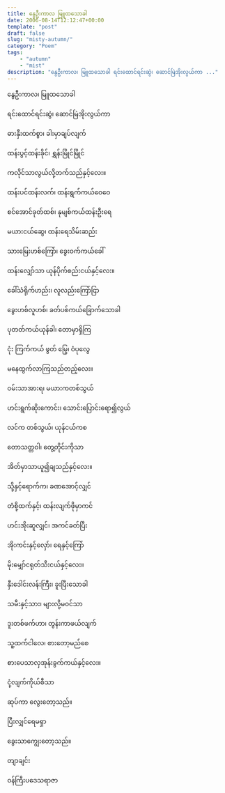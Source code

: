 ```yaml
---
title: နွေဦးကာလ မြူထသောခါ
date: 2006-08-14T12:12:47+00:00
template: "post"  
draft: false  
slug: "misty-autumn/"  
category: "Poem"
tags:
    - "autumn"
    - "mist"
description: "နွေဦးကာလ၊ မြူထသောခါ ရင်းထောင်ရင်းဆွဲ၊ ဆောင်မြဲအိုးလွယ်ကာ ..."
---
```

နွေဦးကာလ၊ မြူထသောခါ
  
ရင်းထောင်ရင်းဆွဲ၊ ဆောင်မြဲအိုးလွယ်ကာ
  
ဓားနှီးထက်စွာ၊ ခါးမှာချပ်လျက်
  
ထန်းပွင့်ထန်းခိုင်၊ ရွှန်းမြိုင်မြိုင်
  
ကလိုင်သာလွယ်လို့တက်သည်နှင့်လေး။

ထန်းပင်ထန်းလက်၊ ထန်းရွက်ကယ်ဝေဝေ
  
စင်အောင်ခုတ်ထစ်၊ နုမျစ်ကယ်ထန်းဦးရေ
  
မယားငယ်ဆွေ၊ ထန်းရေသိမ်းဆည်း
  
သားမြေးဟစ်ကြော်၊ ခွေးဝက်ကယ်ခေါ်
  
ထန်းလျှော်သာ ယုန်ပိုက်စည်းငယ်နှင့်လေး။

ခေါ်သံရိုက်ဟည်း၊ လူလည်းကြော်ငြာ
  
ခွေးဟစ်လူဟစ်၊ ခတ်ပစ်ကယ်ခြောက်သောခါ
  
ပုတတ်ကယ်ယုန်ခါ၊ တောမှာရှိကြ
  
ငုံး ကြက်ကယ် ဖွတ် မြွေ၊ ဝံပုလွေ
  
မနေထွက်လာကြသည်တည့်လေး။

ဝမ်းသာအားရ၊ မယားကတစ်သွယ်
  
ဟင်းရွက်ဆိုးကောင်း၊ သောင်းပြောင်းရော၍လွယ်
  
လင်က တစ်သွယ်၊ ယုန်ငယ်ကစ
  
တောသတ္တဝါ၊ တွေ့တိုင်းကိုသာ
  
အိတ်မှာသာယူ၍ချသည်နှင့်လေး။

သို့နှင့်ရောက်က၊ ခဏအောင့်လျှင်
  
တံစို့ထက်နှင့်၊ ထန်းလျက်ဖိုမှာကင်
  
ဟင်းအိုးဆူလျှင်၊ အကင်ခတ်ပြီး
  
အိုးကင်းနှင့်လှော်၊ ရေနှင့်ကြော်
  
မိုးမျှော်ငရုတ်သီးငယ်နှင့်လေး။

နှီးဒေါင်းလန်းကြီး၊ ခူးပြီးသောခါ
  
သမီးနှင့်သား၊ များလို့မဝင်သာ
  
ဒူးတစ်ဖက်ဟာ၊ တွန်းကာဖယ်လျက်
  
သူ့ထက်ငါလေ၊ စားတော့မည်စေ
  
စားပေသာလှအုန်းခွက်ကယ်နှင့်လေး။

ငုံ့လျက်ကိုယ်စီသာ
  
ဆုပ်ကာ လွေးတော့သည်။
  
ပြီးလျှင်ရေမရှာ
  
ခွေးသာကျွေးတော့သည်။

တျာချင်း
  
ဝန်ကြီးပဒေသရာဇာ
